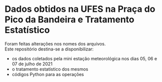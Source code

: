 # Dados obtidos na UFES na Praça do Pico da Bandeira e Tratamento Estatístico 
Foram feitas alterações nos nomes dos arquivos.         
Este repositório destina-se a disponibilizar:    
* os dados coletados pela mini estação meteorológica nos dias 05, 06 e 07 de julho de 2021     
* o tratamento estatistico dos mesmos     
* códigos Python para as operações  
